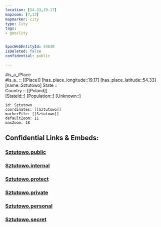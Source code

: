 ```yaml
---
location: [54.33,19.17] 
mapzoom: [7,12] 
mapmarker: city 
type: City
tags:
- geo/City


SpocWebEntityId: 34638
isDeleted: false
confidential: public

---
```

#is_a_/Place  
#is_a_ :: [[Place]] 
[has_place_longitude::19.17] 
[has_place_latitude::54.33] 
[name::Sztutowo] 
State ::  
Country :: [[Poland]]  
[StateId::] 
[Population::] 
[Unknown::] 


```leaflet
id: Sztutowo
coordinates: [[Sztutowo]] 
markerFile: [[Sztutowo]] 
defaultZoom: 11 
maxZoom: 18
```


## Confidential Links & Embeds: 

### [Sztutowo.public](/_public/\Earth\Continent\Europe\Europe~East\Poland\Provinces~Poland\Pomeranian\CitySztutowo.public.md) 

### [Sztutowo.internal](/_internal/\Earth\Continent\Europe\Europe~East\Poland\Provinces~Poland\Pomeranian\CitySztutowo.internal.md) 

### [Sztutowo.protect](/_protect/\Earth\Continent\Europe\Europe~East\Poland\Provinces~Poland\Pomeranian\CitySztutowo.protect.md) 

### [Sztutowo.private](/_private/\Earth\Continent\Europe\Europe~East\Poland\Provinces~Poland\Pomeranian\CitySztutowo.private.md) 

### [Sztutowo.personal](/_personal/\Earth\Continent\Europe\Europe~East\Poland\Provinces~Poland\Pomeranian\CitySztutowo.personal.md) 

### [Sztutowo.secret](/_secret/\Earth\Continent\Europe\Europe~East\Poland\Provinces~Poland\Pomeranian\CitySztutowo.secret.md)

